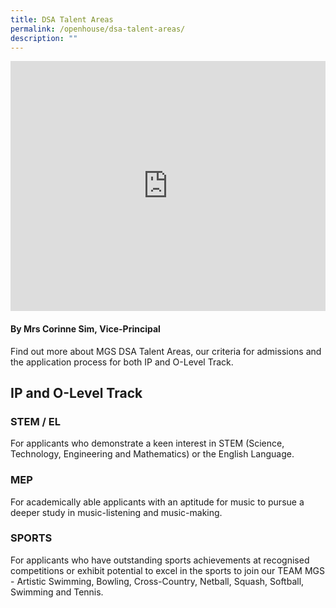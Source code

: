 ```yaml
---
title: DSA Talent Areas
permalink: /openhouse/dsa-talent-areas/
description: ""
---
```

<div style="width:100%; height:400px">
  <iframe class="ive_eobj_center" allowfullscreen="" frameborder="0" src="https://www.youtube.com/embed/jUfBPDKm2z4" height="100%" width="100%">
  </iframe>
</div>

#### By Mrs Corinne Sim, Vice-Principal
Find out more about MGS DSA Talent Areas, our criteria for admissions and the application process for both IP and O-Level Track.


## IP and O-Level Track

### STEM / EL

For applicants who demonstrate a keen interest in STEM (Science, Technology, Engineering and Mathematics) or the English Language.

### MEP

For academically able applicants with an aptitude for music to pursue a deeper study in music-listening and music-making.

### SPORTS

For applicants who have outstanding sports achievements at recognised competitions or exhibit potential to excel in the sports to join our TEAM MGS - Artistic Swimming, Bowling, Cross-Country, Netball, Squash, Softball, Swimming and Tennis.